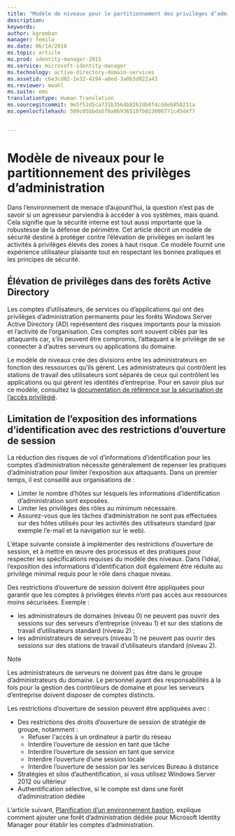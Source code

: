 ```yaml
---
title: "Modèle de niveaux pour le partitionnement des privilèges d’administration | Microsoft Identity Manager"
description: 
keywords: 
author: kgremban
manager: femila
ms.date: 06/14/2016
ms.topic: article
ms.prod: identity-manager-2015
ms.service: microsoft-identity-manager
ms.technology: active-directory-domain-services
ms.assetid: c6e3cd02-1e32-4194-a8ed-3a0b3d022a43
ms.reviewer: mwahl
ms.suite: ems
translationtype: Human Translation
ms.sourcegitcommit: 9e5f51d5ca731b3564b8262db0f4cddeb850231a
ms.openlocfilehash: 509c05bbda5f0a0b936518fb023000771c45d4f7


---
```


# Modèle de niveaux pour le partitionnement des privilèges d’administration

Dans l’environnement de menace d’aujourd’hui, la question n’est pas de savoir si un agresseur parviendra à accéder à vos systèmes, mais quand. Cela signifie que la sécurité interne est tout aussi importante que la robustesse de la défense de périmètre. Cet article décrit un modèle de sécurité destiné à protéger contre l’élévation de privilèges en isolant les activités à privilèges élevés des zones à haut risque. Ce modèle fournit une expérience utilisateur plaisante tout en respectant les bonnes pratiques et les principes de sécurité.

## Élévation de privilèges dans des forêts Active Directory

Les comptes d’utilisateurs, de services ou d’applications qui ont des privilèges d’administration permanents pour les forêts Windows Server Active Directory (AD) représentent des risques importants pour la mission et l’activité de l’organisation. Ces comptes sont souvent ciblés par les attaquants car, s’ils peuvent être compromis, l’attaquant a le privilège de se connecter à d’autres serveurs ou applications du domaine.

Le modèle de niveaux crée des divisions entre les administrateurs en fonction des ressources qu’ils gèrent. Les administrateurs qui contrôlent les stations de travail des utilisateurs sont séparés de ceux qui contrôlent les applications ou qui gèrent les identités d’entreprise. Pour en savoir plus sur ce modèle, consultez la [documentation de référence sur la sécurisation de l’accès privilégié](http://aka.ms/tiermodel).

## Limitation de l’exposition des informations d’identification avec des restrictions d’ouverture de session

La réduction des risques de vol d’informations d’identification pour les comptes d’administration nécessite généralement de repenser les pratiques d’administration pour limiter l’exposition aux attaquants. Dans un premier temps, il est conseillé aux organisations de :

- Limiter le nombre d’hôtes sur lesquels les informations d’identification d’administration sont exposées.
- Limiter les privilèges des rôles au minimum nécessaire.
- Assurez-vous que les tâches d’administration ne sont pas effectuées sur des hôtes utilisés pour les activités des utilisateurs standard (par exemple l’e-mail et la navigation sur le web).

L’étape suivante consiste à implémenter des restrictions d’ouverture de session, et à mettre en œuvre des processus et des pratiques pour respecter les spécifications requises du modèle des niveaux. Dans l’idéal, l’exposition des informations d’identification doit également être réduite au privilège minimal requis pour le rôle dans chaque niveau.

Des restrictions d’ouverture de session doivent être appliquées pour garantir que les comptes à privilèges élevés n’ont pas accès aux ressources moins sécurisées. Exemple :

- les administrateurs de domaines (niveau 0) ne peuvent pas ouvrir des sessions sur des serveurs d’entreprise (niveau 1) et sur des stations de travail d’utilisateurs standard (niveau 2) ;
- les administrateurs de serveurs (niveau 1) ne peuvent pas ouvrir des sessions sur des stations de travail d’utilisateurs standard (niveau 2).

>[!NOTE] 
> Les administrateurs de serveurs ne doivent pas être dans le groupe d’administrateurs du domaine. Le personnel ayant des responsabilités à la fois pour la gestion des contrôleurs de domaine et pour les serveurs d’entreprise doivent disposer de comptes distincts.

Les restrictions d’ouverture de session peuvent être appliquées avec :

- Des restrictions des droits d’ouverture de session de stratégie de groupe, notamment :  
    - Refuser l'accès à un ordinateur à partir du réseau  
    - Interdire l’ouverture de session en tant que tâche  
    - Interdire l’ouverture de session en tant que service  
    - Interdire l’ouverture d’une session locale  
    - Interdire l’ouverture de session par les services Bureau à distance  
- Stratégies et silos d’authentification, si vous utilisez Windows Server 2012 ou ultérieur
- Authentification sélective, si le compte est dans une forêt d’administration dédiée

L’article suivant, [Planification d’un environnement bastion](planning-bastion-environment.md), explique comment ajouter une forêt d’administration dédiée pour Microsoft Identity Manager pour établir les comptes d’administration.



<!--HONumber=Jun16_HO5-->


